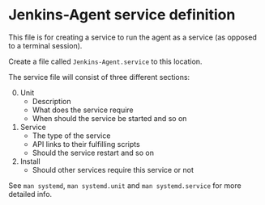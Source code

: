 # Jenkins-Agent service definition

This file is for creating a service to run the agent as a service (as opposed to a terminal session).

Create a file called `Jenkins-Agent.service` to this location.

The service file will consist of three different sections:

0. Unit
    * Description
    * What does the service require
    * When should the service be started and so on
1. Service
    * The type of the service
    * API links to their fulfilling scripts
    * Should the service restart and so on
2. Install
    * Should other services require this service or not

See `man systemd`, `man systemd.unit` and `man systemd.service` for more detailed info.
